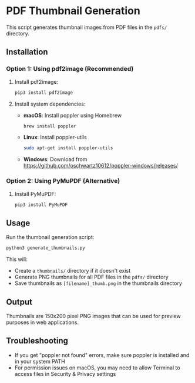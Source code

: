 # PDF Thumbnail Generation

This script generates thumbnail images from PDF files in the `pdfs/` directory.

## Installation

### Option 1: Using pdf2image (Recommended)
1. Install pdf2image:
   ```bash
   pip3 install pdf2image
   ```

2. Install system dependencies:
   - **macOS**: Install poppler using Homebrew
     ```bash
     brew install poppler
     ```
   - **Linux**: Install poppler-utils
     ```bash
     sudo apt-get install poppler-utils
     ```
   - **Windows**: Download from https://github.com/oschwartz10612/poppler-windows/releases/

### Option 2: Using PyMuPDF (Alternative)
1. Install PyMuPDF:
   ```bash
   pip3 install PyMuPDF
   ```

## Usage

Run the thumbnail generation script:
```bash
python3 generate_thumbnails.py
```

This will:
- Create a `thumbnails/` directory if it doesn't exist
- Generate PNG thumbnails for all PDF files in the `pdfs/` directory
- Save thumbnails as `[filename]_thumb.png` in the thumbnails directory

## Output

Thumbnails are 150x200 pixel PNG images that can be used for preview purposes in web applications.

## Troubleshooting

- If you get "poppler not found" errors, make sure poppler is installed and in your system PATH
- For permission issues on macOS, you may need to allow Terminal to access files in Security & Privacy settings